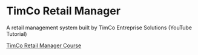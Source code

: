 # TimCo Retail Manager
A retail management system built by TimCo Entreprise Solutions (YouTube Tutorial)

<a href="https://www.youtube.com/playlist?list=PLLWMQd6PeGY0bEMxObA6dtYXuJOGfxSPx" target="_blank">TimCo Retail Manager Course</a>
